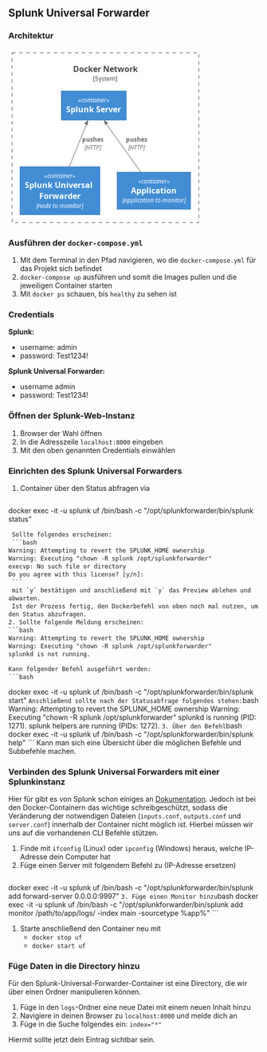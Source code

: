 ## Splunk Universal Forwarder

### Architektur

![architecture](./docker-architecture.png)

### Ausführen der `docker-compose.yml`

1. Mit dem Terminal in den Pfad navigieren, wo die `docker-compose.yml` für das Projekt sich befindet
2. `docker-compose up` ausführen und somit die Images pullen und die jeweiligen Container starten
3. Mit `docker ps` schauen, bis `healthy` zu sehen ist

### Credentials

**Splunk:**
- username: admin
- password: Test1234!

**Splunk Universal Forwarder:**
- username admin
- password: Test1234!

### Öffnen der Splunk-Web-Instanz

1. Browser der Wahl öffnen
2. In die Adresszeile `localhost:8000` eingeben
3. Mit den oben genannten Credentials einwählen

### Einrichten des Splunk Universal Forwarders

1. Container über den Status abfragen via 
   ```bash
docker exec -it -u splunk uf /bin/bash -c "/opt/splunkforwarder/bin/splunk status"
   ```
	Sollte folgendes erscheinen:
	```bash
Warning: Attempting to revert the SPLUNK_HOME ownership
Warning: Executing "chown -R splunk /opt/splunkforwarder"
execvp: No such file or directory
Do you agree with this license? [y/n]:
	```
	mit `y` bestätigen und anschließend mit `y` das Preview ablehen und abwarten.
	Ist der Prozess fertig, den Dockerbefehl von oben noch mal nutzen, um den Status abzufragen.
2. Sollte folgende Meldung erscheinen:
   ```bash
Warning: Attempting to revert the SPLUNK_HOME ownership
Warning: Executing "chown -R splunk /opt/splunkforwarder"
splunkd is not running.
   ```
	Kann folgender Befehl ausgeführt werden:
	```bash
docker exec -it -u splunk uf /bin/bash -c "/opt/splunkforwarder/bin/splunk start"
	```
	Anschließend sollte nach der Statusabfrage folgendes stehen:
	```bash
Warning: Attempting to revert the SPLUNK_HOME ownership
Warning: Executing "chown -R splunk /opt/splunkforwarder"
splunkd is running (PID: 1271).
splunk helpers are running (PIDs: 1272).
	```
3. Über den Befehl
	```bash
docker exec -it -u splunk uf /bin/bash -c "/opt/splunkforwarder/bin/splunk help"
	```
	Kann man sich eine Übersicht über die möglichen Befehle und Subbefehle machen.

### Verbinden des Splunk Universal Forwarders mit einer Splunkinstanz

Hier für gibt es von Splunk schon einiges an [Dokumentation](https://docs.splunk.com/Documentation/Forwarder/latest/Forwarder/Configuretheuniversalforwarder). Jedoch ist bei den Docker-Containern das wichtige schreibgeschützt, sodass die Veränderung der notwendigen Dateien (`inputs.conf`, `outputs.conf` und `server.conf`) innerhalb der Container nicht möglich ist. Hierbei müssen wir uns auf die vorhandenen CLI Befehle stützen.

1. Finde mit `ifconfig` (Linux) oder `ipconfig` (Windows) heraus, welche IP-Adresse dein Computer hat
2. Füge einen Server mit folgendem Befehl zu (IP-Adresse ersetzen)
	```bash
docker exec -it -u splunk uf /bin/bash -c "/opt/splunkforwarder/bin/splunk add forward-server 0.0.0.0:9997"
	```
3. Füge einen Monitor hinzu
	```bash
docker exec -it -u splunk uf /bin/bash -c "/opt/splunkforwarder/bin/splunk add monitor /path/to/app/logs/ -index main -sourcetype %app%"
	```
1. Starte anschließend den Container neu mit 
	- `docker stop uf`
	- `docker start uf`

### Füge Daten in die Directory hinzu

Für den Splunk-Universal-Forwarder-Container ist eine Directory, die wir über einen Ordner manipulieren können.

1. Füge in den `logs`-Ordner eine neue Datei mit einem neuen Inhalt hinzu
2. Navigiere in deinen Browser zu `localhost:8000` und melde dich an
3. Füge in die Suche folgendes ein: `index="*"`

Hiermit sollte jetzt dein Eintrag sichtbar sein.